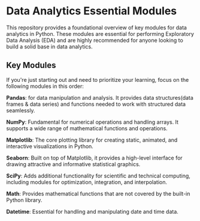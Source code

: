 # Data Analytics Essential Modules
This repository provides a foundational overview of key modules for data analytics in Python. These modules are essential for performing Exploratory Data Analysis (EDA) and are highly recommended for anyone looking to build a solid base in data analytics.

## Key Modules
If you're just starting out and need to prioritize your learning, focus on the following modules in this order:

**Pandas**: for data manipulation and analysis. It provides data structures(data frames & data series) and functions needed to work with structured data seamlessly.

**NumPy**: Fundamental for numerical operations and handling arrays. It supports a wide range of mathematical functions and operations.

**Matplotlib**: The core plotting library for creating static, animated, and interactive visualizations in Python.

**Seaborn**: Built on top of Matplotlib, it provides a high-level interface for drawing attractive and informative statistical graphics.

**SciPy**: Adds additional functionality for scientific and technical computing, including modules for optimization, integration, and interpolation.

**Math**: Provides mathematical functions that are not covered by the built-in Python library.

**Datetime**: Essential for handling and manipulating date and time data.
